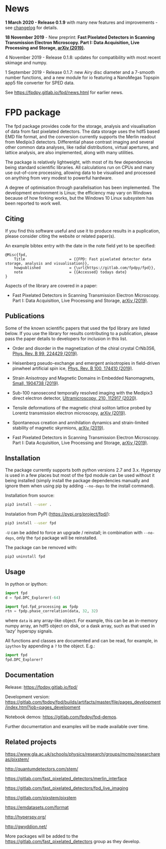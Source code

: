 News
====
**1 March 2020 - Release 0.1.9** with many new features and improvements - see [changelog](https://fpdpy.gitlab.io/fpd/changelog.html) for details.

**18 November 2019** - New preprint: **Fast Pixelated Detectors in Scanning Transmission Electron Microscopy. Part I: Data Acquisition, Live Processing and Storage, [arXiv (2019)](https://arxiv.org/abs/1911.11560).**

4 November 2019 - Release 0.1.8: updates for compatibility with most recent skimage and numpy. 

1 September 2019 - Release 0.1.7: new Airy disc diameter and a 7-smooth number functions, and a new module for io featuring a NanoMegas Topspin app5 file converter for SPED data. 

See https://fpdpy.gitlab.io/fpd/news.html for earlier news.


FPD package
===========
The fpd package provides code for the storage, analysis and visualisation
of data from fast pixelated detectors. The data storage uses the hdf5 based 
EMD file format, and the conversion currently supports the Merlin readout from 
Medipix3 detectors. Differential phase contrast imaging and several other common
data analyses, like radial distributions, virtual apertures, and lattice analysis,
are also implemented, along with many utilities.

The package is relatively lightweight, with most of its few dependencies being
standard scientific libraries. All calculations run on CPUs and many use 
out-of-core processing, allowing data to be visualised and processed on anything
from very modest to powerful hardware.

A degree of optimisation through parallelisation has been implemented. The 
development environment is Linux; the efficiency may vary on Windows because
of how forking works, but the Windows 10 Linux subsystem has been reported to
work well.

Citing
------
If you find this software useful and use it to produce results in a 
puplication, please consider citing the website or related paper(s).

An example bibtex entry with the date in the note field yet to be specified:

```
@Misc{fpd,
    Title                    = {{FPD: Fast pixelated detector data storage, analysis and visualisation}},
    howpublished             = {\url{https://gitlab.com/fpdpy/fpd}},
    note                     = {{Accessed} todays date}
}
```

Aspects of the library are covered in a paper:

- Fast Pixelated Detectors in Scanning Transmission Electron Microscopy. Part I: Data Acquisition, Live Processing and Storage, [arXiv (2019)](https://arxiv.org/abs/1911.11560).


Publications
------------
Some of the known scientific papers that used the fpd library are listed below.
If you use the library for results contributing to a publication, please pass
the paper details to developers for inclusion in this list.

- Order and disorder in the magnetization of the chiral crystal CrNb3S6, [Phys. Rev. B 99, 224429 (2019)](https://doi.org/10.1103/PhysRevB.99.224429).

- Heisenberg pseudo-exchange and emergent anisotropies in field-driven pinwheel artificial spin ice, [Phys. Rev. B 100, 174410 (2019)](https://doi.org/10.1103/PhysRevB.100.174410).

- Strain Anisotropy and Magnetic Domains in Embedded Nanomagnets, [Small, 1904738 (2019)](https://doi.org/10.1002/smll.201904738).

- Sub-100 nanosecond temporally resolved imaging with the Medipix3 direct electron detector, [Ultramicroscopy, 210, 112917 (2020)](https://doi.org/10.1016/j.ultramic.2019.112917).

- Tensile deformations of the magnetic chiral soliton lattice probed by Lorentz transmission electron microscopy, [arXiv (2019)](https://arxiv.org/abs/1911.09634).

- Spontaneous creation and annihilation dynamics and strain-limited stability of magnetic skyrmions, [arXiv (2019)](https://arxiv.org/abs/1911.10094).

- Fast Pixelated Detectors in Scanning Transmission Electron Microscopy. Part I: Data Acquisition, Live Processing and Storage, [arXiv (2019)](https://arxiv.org/abs/1911.11560).


Installation
------------
The package currently supports both python versions 2.7 and 3.x. Hyperspy is
used in a few places but most of the fpd module can be used without it being 
installed (simply install the package dependencies manually and ignore them when
using pip by adding ``--no-deps`` to the install command).

Installation from source:

```bash
pip3 install --user .
```

Instalation from PyPI (https://pypi.org/project/fpd/):

```bash
pip3 install --user fpd
```

``-U`` can be added to force an upgrade / reinstall; in combination with ``--no-deps``,
only the ``fpd`` package will be reinstalled.

The package can be removed with:

```bash
pip3 uninstall fpd
```


Usage
-----
In python or ipython:

```python
import fpd
d = fpd.DPC_Explorer(-64)
```

```python
import fpd.fpd_processing as fpdp
rtn = fpdp.phase_correlation(data, 32, 32)
```
where `data` is any array-like object. For example, this can be an in-memory 
numpy array, an hdf5 object on disk, or a dask array, such as that used in 
'lazy' hyperspy signals.

All functions and classes are documented and can be read, for example, in `ipython`
by appending a `?` to the object. E.g.:

```python
import fpd
fpd.DPC_Explorer?
```

Documentation
-------------
Release: https://fpdpy.gitlab.io/fpd/

Development version: https://gitlab.com/fpdpy/fpd/builds/artifacts/master/file/pages_development/index.html?job=pages_development

Notebook demos: https://gitlab.com/fpdpy/fpd-demos.

Further documentation and examples will be made available over time.


Related projects
----------------

https://www.gla.ac.uk/schools/physics/research/groups/mcmp/researchareas/pixstem/

http://quantumdetectors.com/stem/

https://gitlab.com/fast_pixelated_detectors/merlin_interface

https://gitlab.com/fast_pixelated_detectors/fpd_live_imaging

https://gitlab.com/pixstem/pixstem

https://emdatasets.com/format

http://hyperspy.org/

http://gwyddion.net/

More packages will be added to the https://gitlab.com/fast_pixelated_detectors
group as they develop.

